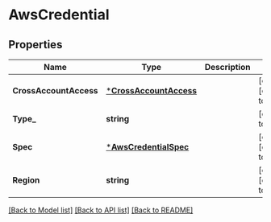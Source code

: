 # AwsCredential

## Properties
Name | Type | Description | Notes
------------ | ------------- | ------------- | -------------
**CrossAccountAccess** | [***CrossAccountAccess**](CrossAccountAccess.md) |  | [optional] [default to null]
**Type_** | **string** |  | [default to null]
**Spec** | [***AwsCredentialSpec**](AwsCredentialSpec.md) |  | [optional] [default to null] 
**Region** |**string**| | [optional] [default to null]

[[Back to Model list]](../README.md#documentation-for-models) [[Back to API list]](../README.md#documentation-for-api-endpoints) [[Back to README]](../README.md)

